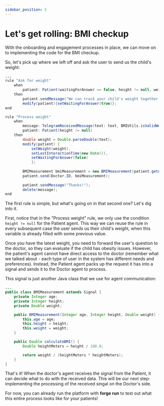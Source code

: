 ```yaml
---
sidebar_position: 5
---
```


# Let's get rolling: BMI checkup

With the onboarding and engagement processes in place, we can move on to implementing the code for the BMI checkup.

So, let's pick up where we left off and ask the user to send us the child's weight: 

```java title="rules/patient/Patient.drl"
...
rule "Ask for weight"
    when
        patient: Patient(waitingForAnswer == false, height != null, weight == null)
    then
        patient.sendMessage("We can track your child's weight together to see if there are any issues! Just send me send me your child's weight and I'll check it with the doctor 😊");
        modify(patient){setWaitingForAnswer(true)};
end

rule "Process weight"
    when
        message: TelegramReceivedMessage(text: text, BMIUtils.isValidWeight(text)) from entry-point "signals"
        patient: Patient(height != null)
    then
        double weight = Double.parseDouble(text);
        modify(patient) {
            setWeight(weight),
            setLastInteractionTime(new Date()),
            setWaitingForAnswer(false)
            };
        
        BMIMeasurement bmiMeasurement = new BMIMeasurement(patient.getAge(), patient.getHeight(), weight);
        patient.send(Doctor.ID, bmiMeasurement);
        
        patient.sendMessage("Thanks!");
        delete(message);
end
```

The first rule is simple, but what's going on in that second one? Let's dig into it.

First, notice that in the "Process weight" rule, we only use the condition `height != null` for the Patient agent. 
This way we can reuse the rule in every subsequent case the user sends us their child's weight, when this variable is already filled with some previous value.

Once you have the latest weight, you need to forward the user's question to the doctor, so they can evaluate if the child has obesity issues.
However, the patient's agent cannot have direct access to the doctor (remember what we talked about - each type of user in the system has different needs and preferences). 
Instead, the Patient agent packs up the request it has into a signal and sends it to the Doctor agent to process.

This signal is just another Java class that we use for agent communication:

```java title="java/signals/BMIMeasurement.java"
...
public class BMIMeasurement extends Signal {
    private Integer age;
    private Integer height;
    private Double weight;

    public BMIMeasurement(Integer age, Integer height, Double weight) {
        this.age = age;
        this.height = height;
        this.weight = weight;
    }

    public Double calculateBMI() {
        Double heightMeters = height / 100.0;

        return weight / (heightMeters * heightMeters);
    }
}

```

That's it! When the doctor's agent receives the signal from the Patient, it can decide what to do with the received data. This will be our next step: implementing the processing of the received singal on the Doctor's side.  

For now, you can already run the platform with **forge run** to test out what this entire process looks like for your patients!
